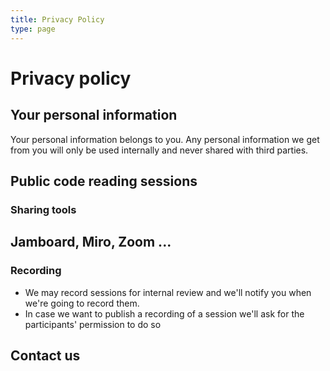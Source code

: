 ```yaml
---
title: Privacy Policy
type: page
---
```


# Privacy policy

## Your personal information
Your personal information belongs to you. Any personal information we get from you will only be used internally and never shared with third parties.

## Public code reading sessions

### Sharing tools

## Jamboard, Miro, Zoom ...

### Recording

- We may record sessions for internal review and we'll notify you when we're going to record them.
- In case we want to publish a recording of a session we'll ask for the participants' permission to do so

## Contact us
